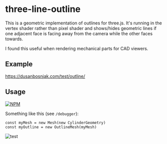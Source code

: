# three-line-outline

This is a geometric implementation of outlines for three.js. It's running in the vertex shader rather than pixel shader and shows/hides geometric lines if one adjacent face is facing away from the camera while the other faces towards.

I found this useful when rendering mechanical parts for CAD viewers.

## Example

https://dusanbosnjak.com/test/outline/

## Usage

[![NPM](https://nodei.co/npm/three-line-outline.png?downloads=true&downloadRank=true&stars=true)](https://nodei.co/npm/three-line-outline/)

Something like this (see `/debugger`):

```
const myMesh = new Mesh(new CylinderGeometry)
const myOutline = new OutlineMesh(myMesh)
```

![test](https://media.giphy.com/media/gsxhTDtWzxEN7SNroS/giphy.gif)
